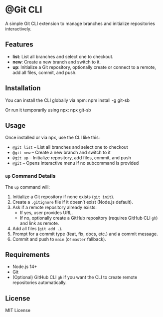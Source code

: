 # @Git CLI

A simple Git CLI extension to manage branches and initialize repositories interactively.

## Features

- **list**: List all branches and select one to checkout.
- **new**: Create a new branch and switch to it.
- **up**: Initialize a Git repository, optionally create or connect to a remote, add all files, commit, and push.

## Installation

You can install the CLI globally via npm:
npm install -g git-sb

Or run it temporarily using npx:
npx git-sb

## Usage

Once installed or via npx, use the CLI like this:

- `@git list` – List all branches and select one to checkout
- `@git new` – Create a new branch and switch to it
- `@git up` – Initialize repository, add files, commit, and push
- `@git` – Opens interactive menu if no subcommand is provided

### `up` Command Details

The `up` command will:

1. Initialize a Git repository if none exists (`git init`).
2. Create a `.gitignore` file if it doesn’t exist (Node.js default).
3. Ask if a remote repository already exists:
   - If yes, user provides URL.
   - If no, optionally create a GitHub repository (requires GitHub CLI `gh`) and link as remote.
4. Add all files (`git add .`).
5. Prompt for a commit type (feat, fix, docs, etc.) and a commit message.
6. Commit and push to `main` (or `master` fallback).

## Requirements

- Node.js 14+
- Git
- (Optional) GitHub CLI `gh` if you want the CLI to create remote repositories automatically.

## License

MIT License
